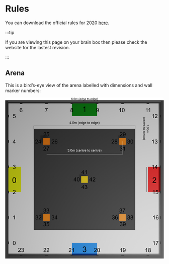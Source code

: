 # Rules

You can download the official rules for 2020 [here](/docs/2019-10-17%20Chicken%20and%20egg%20game%20rules.pdf).

:::tip

If you are viewing this page on your brain box then please check the website for the lastest revision.

:::

## Arena

This is a bird’s-eye view of the arena labelled with dimensions and wall marker numbers:

![Arena Diagram](./images/2020-arena-layout.png)

